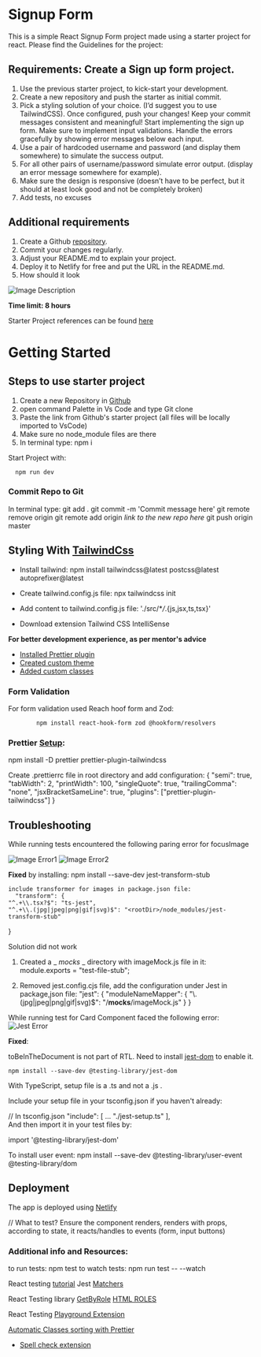 # Signup Form

This is a simple React Signup Form project made using a starter project for react.
Please find the Guidelines for the project:

## Requirements: Create a Sign up form project.

1. Use the previous starter project, to kick-start your development.
2. Create a new repository and push the starter as initial commit.
3. Pick a styling solution of your choice. (I’d suggest you to use TailwindCSS). Once configured, push your changes! Keep your commit messages consistent and meaningful!
   Start implementing the sign up form. Make sure to implement input validations. Handle the errors gracefully by showing error messages below each input.
4. Use a pair of hardcoded username and password (and display them somewhere) to simulate the success output.
5. For all other pairs of username/password simulate error output. (display an error message somewhere for example).
6. Make sure the design is responsive (doesn’t have to be perfect, but it should at least look good and not be completely broken)
7. Add tests, no excuses

## Additional requirements

1. Create a Github [repository](https://github.com/).
2. Commit your changes regularly.
3. Adjust your README.md to explain your project.
4. Deploy it to Netlify for free and put the URL in the README.md.
5. How should it look

![Image Description](./src/assets/form-output.png)

**Time limit: 8 hours**

Starter Project references can be found [here](https://github.com/aimansae/react-starter-project)

# Getting Started

## Steps to use starter project

1. Create a new Repository in [Github](https://github.com/aimansae/react-signup-form)
2. open command Palette in Vs Code and type Git clone
3. Paste the link from Github's starter project (all files will be locally imported to VsCode)
4. Make sure no node_module files are there
5. In terminal type:
   npm i

Start Project with:

      npm run dev

### Commit Repo to Git

In terminal type:
git add .
git commit -m 'Commit message here'
git remote remove origin
git remote add origin _link to the new repo here_
git push origin master

## Styling With [TailwindCss](https://tailwindcss.com/docs/guides/vite)

- Install tailwind:
  npm install tailwindcss@latest postcss@latest autoprefixer@latest

- Create tailwind.config.js file:
  npx tailwindcss init

- Add content to tailwind.config.js file:
  './src/\*_/_.{js,jsx,ts,tsx}'

- Download extension Tailwind CSS IntelliSense

**For better development experience, as per
mentor's advice**

- [Installed Prettier plugin](https://tailwindcss.com/docs/editor-setup#automatic-class-sorting-with-prettier)
- [Created custom theme](https://tailwindcss.com/docs/theme)
- [Added custom classes](https://tailwindcss.com/docs/adding-custom-styles)

### Form Validation

For form validation used Reach hoof form and Zod:

            npm install react-hook-form zod @hookform/resolvers

### Prettier [Setup](https://github.com/tailwindlabs/prettier-plugin-tailwindcss):

npm install -D prettier prettier-plugin-tailwindcss

Create .prettierrc file in root directory and add configuration:
{
"semi": true,
"tabWidth": 2,
"printWidth": 100,
"singleQuote": true,
"trailingComma": "none",
"jsxBracketSameLine": true,
"plugins": ["prettier-plugin-tailwindcss"]
}

## Troubleshooting

While running tests encountered the following paring error for focusImage

![Image Error1](./src//assets/image-error1.PNG)
![Image Error2](./src//assets/image-error1.PNG)

**Fixed** by installing:
npm install --save-dev jest-transform-stub

    include transformer for images in package.json file:
      "transform": {
    "^.+\\.tsx?$": "ts-jest",
    "^.+\\.(jpg|jpeg|png|gif|svg)$": "<rootDir>/node_modules/jest-transform-stub"

}

Solution did not work

1. Created a \_ _mocks_ \_ directory with imageMock.js file in it:
   module.exports = "test-file-stub";

2. Removed jest.config.cjs file, add the configuration under Jest in package,json file:
   "jest": {
   "moduleNameMapper": {
   "\\.(jpg|jpeg|png|gif|svg)$": "<rootDir>/**mocks**/imageMock.js"
   }
   }

While running test for Card Component faced the following error:
![Jest Error](./src//assets/tobeindoc.PNG)

**Fixed**:

toBeInTheDocument is not part of RTL. Need to install [jest-dom](https://github.com/testing-library/jest-dom/) to enable it.

    npm install --save-dev @testing-library/jest-dom

With TypeScript, setup file is a .ts and not a .js .

Include your setup file in your tsconfig.json if you haven't already:

// In tsconfig.json
"include": [
...
"./jest-setup.ts"
],  
And then import it in your test files by:

import '@testing-library/jest-dom'

To install user event:
npm install --save-dev @testing-library/user-event @testing-library/dom

## Deployment

The app is deployed using [Netlify](https://as-react-signup-form.netlify.app/)

// What to test? Ensure the component renders, renders with props, according to state, it reacts/handles to events (form, input buttons)

### Additional info and Resources:

to run tests: npm test
to watch tests: npm run test -- --watch

React testing [tutorial](https://www.youtube.com/watch?v=2TkpBziqkRA&list=PLC3y8-rFHvwirqe1KHFCHJ0RqNuN61SJd&index=11)
Jest [Matchers](https://jestjs.io/docs/using-matchers)

React Testing library [GetByRole](https://testing-library.com/docs/queries/byrole)
[HTML ROLES](https://www.w3.org/TR/html-aria/#docconformance)

React Testing [Playground Extension](https://chromewebstore.google.com/detail/testing-playground/hejbmebodbijjdhflfknehhcgaklhano)

[Automatic Classes sorting with Prettier](https://tailwindcss.com/docs/editor-setup#automatic-class-sorting-with-prettier)

- [Spell check extension](https://marketplace.visualstudio.com/items?itemName=streetsidesoftware.code-spell-checker)
